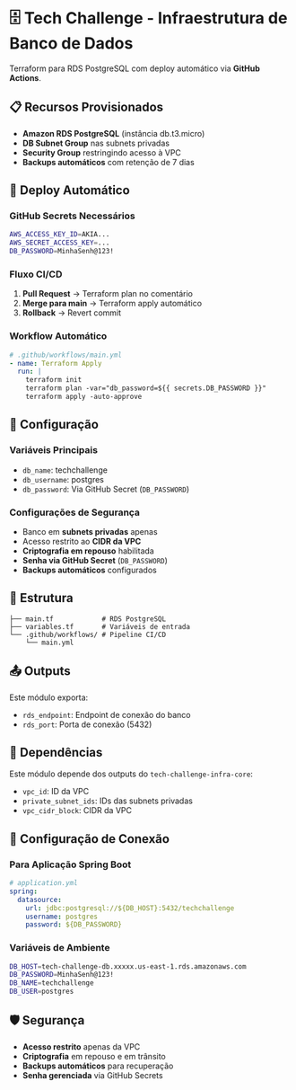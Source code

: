 # 🗄️ Tech Challenge - Infraestrutura de Banco de Dados

Terraform para RDS PostgreSQL com deploy automático via **GitHub Actions**.

## 📋 Recursos Provisionados

- **Amazon RDS PostgreSQL** (instância db.t3.micro)
- **DB Subnet Group** nas subnets privadas
- **Security Group** restringindo acesso à VPC
- **Backups automáticos** com retenção de 7 dias

## 🚀 Deploy Automático


### GitHub Secrets Necessários

```bash
AWS_ACCESS_KEY_ID=AKIA...
AWS_SECRET_ACCESS_KEY=...
DB_PASSWORD=MinhaSenh@123!
```

### Fluxo CI/CD

1. **Pull Request** → Terraform plan no comentário
2. **Merge para main** → Terraform apply automático
3. **Rollback** → Revert commit

### Workflow Automático

```yaml
# .github/workflows/main.yml
- name: Terraform Apply
  run: |
    terraform init
    terraform plan -var="db_password=${{ secrets.DB_PASSWORD }}"
    terraform apply -auto-approve
```

## 🔧 Configuração

### Variáveis Principais

- `db_name`: techchallenge
- `db_username`: postgres
- `db_password`: Via GitHub Secret (`DB_PASSWORD`)

### Configurações de Segurança

- Banco em **subnets privadas** apenas
- Acesso restrito ao **CIDR da VPC**
- **Criptografia em repouso** habilitada
- **Senha via GitHub Secret** (`DB_PASSWORD`)
- **Backups automáticos** configurados

## 📁 Estrutura

```
├── main.tf            # RDS PostgreSQL
├── variables.tf       # Variáveis de entrada
└── .github/workflows/ # Pipeline CI/CD
    └── main.yml
```

## 📤 Outputs

Este módulo exporta:

- `rds_endpoint`: Endpoint de conexão do banco
- `rds_port`: Porta de conexão (5432)

## 🔗 Dependências

Este módulo depende dos outputs do `tech-challenge-infra-core`:

- `vpc_id`: ID da VPC
- `private_subnet_ids`: IDs das subnets privadas
- `vpc_cidr_block`: CIDR da VPC

## 🔧 Configuração de Conexão

### Para Aplicação Spring Boot

```yaml
# application.yml
spring:
  datasource:
    url: jdbc:postgresql://${DB_HOST}:5432/techchallenge
    username: postgres
    password: ${DB_PASSWORD}
```

### Variáveis de Ambiente

```bash
DB_HOST=tech-challenge-db.xxxxx.us-east-1.rds.amazonaws.com
DB_PASSWORD=MinhaSenh@123!
DB_NAME=techchallenge
DB_USER=postgres
```

## 🛡️ Segurança

- **Acesso restrito** apenas da VPC
- **Criptografia** em repouso e em trânsito
- **Backups automáticos** para recuperação
- **Senha gerenciada** via GitHub Secrets